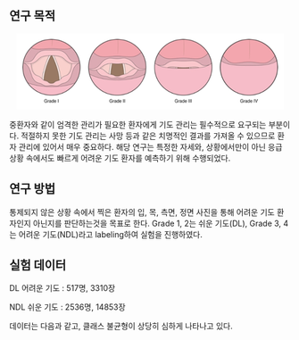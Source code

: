 ## 연구 목적

<p align="center"><img src="/img/airway_grade.png"></p>

중환자와 같이 엄격한 관리가 필요한 환자에게 기도 관리는 필수적으로 요구되는 부분이다. 적절하지 못한 기도 관리는 사망 등과 같은 치명적인 결과를 가져올 수 있으므로 환자 관리에 있어서 매우 중요하다. 해당 연구는 특정한 자세와, 상황에서만이 아닌 응급 상황 속에서도 빠르게 어려운 기도 환자를 예측하기 위해 수행되었다.

## 연구 방법

통제되지 않은 상황 속에서 찍은 환자의 입, 목, 측면, 정면 사진을 통해 어려운 기도 환자인지 아닌지를 판단하는것을 목표로 한다. Grade 1, 2는 쉬운 기도(DL), Grade 3, 4는 어려운 기도(NDL)라고 labeling하여 실험을 진행하였다.



## 실험 데이터

DL 어려운 기도 : 517명, 3310장

NDL 쉬운 기도 : 2536명, 14853장

데이터는 다음과 같고, 클래스 불균형이 상당히 심하게 나타나고 있다.